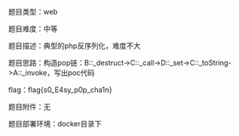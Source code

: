 题目类型：web

题目难度：中等

题目描述：典型的php反序列化，难度不大

题目思路：构造pop链：B::_destruct->C::_call->D::_set->C::_toString->A::_invoke，写出poc代码

flag：flag{s0_E4sy_p0p_cha1n}

题目附件：无

题目部署环境：docker目录下

